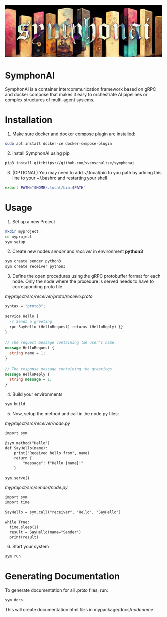 <img src="docs/banner.png">


# SymphonAI
SymphonAI is a container intercommunication framework based on gRPC and docker compose that makes it easy to orchestrate AI pipelines or complex structures of multi-agent systems.

# Installation
1. Make sure docker and docker compose plugin are installed:

```bash
sudo apt install docker-ce docker-compose-plugin
```
2. install SymphonAI using pip
```bash
pip3 install git+https://github.com/svenschultze/symphonai
```
3. (OPTIONAL) You may need to add ~/.local/bin to you path by adding this line to your ~/.bashrc and restarting your shell
```bash
export PATH="$HOME/.local/bin:$PATH"
```

# Usage
1. Set up a new Project
```bash
mkdir myproject
cd myproject
sym setup
```
2. Create new nodes *sender* and *receiver* in environment **python3**
```bash
sym create sender python3
sym create receiver python3
```
3. Define the open procedures using the gRPC protobuffer format for each node. Only the node where the procedure is served needs to have to corresponding proto file.

*myproject/src/receiver/proto/receive.proto*
```proto
syntax = "proto3";

service Hello {
  // Sends a greeting
  rpc SayHello (HelloRequest) returns (HelloReply) {}
}

// The request message containing the user's name.
message HelloRequest {
  string name = 1;
}

// The response message containing the greetings
message HelloReply {
  string message = 1;
}
```
4. Build your environments
```bash
sym build
```
5. Now, setup the method and call in the node.py files:

*myproject/src/receiver/node.py*
```python3
import sym

@sym.method("Hello")
def SayHello(name):
    print("Received hello from", name)
    return {
        "message": f"Hello {name}!"
    }

sym.serve()
```

*myproject/src/sender/node.py*
```python3
import sym
import time

SayHello = sym.call("receiver", "Hello", "SayHello")

while True:
  time.sleep(1)
  result = SayHello(name="Sender")
  print(result)
```

6. Start your system
```bash
sym run
```
# Generating Documentation
To generate documentation for all .proto files, run:
```bash
sym docs
```
This will create documentation html files in mypackage/docs/*nodename*
